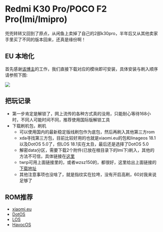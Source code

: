# Redmi K30 Pro/POCO F2 Pro(lmi/lmipro)

兜兜转转又回到了原点，从闲鱼上卖掉了自己的2部k30pro，半年后又从其他卖家手里买了不同的版本回来，还真是缘份啊！

## EU 本地化

首先感谢[该博主](https://blog.minamigo.moe/archives/184)的工作，我们直接下载对应的模块即可安装，具体安装与刷入顺序请参照下图:

![](https://github.com/i0Ek3/PlayWithGeekWay/blob/master/image/xiaomi.eu_localization.png)

## 把玩记录

- 第一步肯定是解锁了，网上流传的各种方式真的没用，只能耐心等待168小时，不同人可能时间不同，推荐使用国际版解锁工具
- 下载刷机包，刷机
    - 可以使用国内的最新稳定版线刷包作为底包，然后再刷入其他第三方rom
    - xda寻找第三方包，目前比较好用的也就是xiaomi.eu的包和linageos 18.1以及DotOS 5.0了，但LOS 18.1实在太丑，最后还是选择了DotOS 5.0
    - 解密data分区，需要下载2个附件(已放在根目录下的lmi下)刷入，其他的方法不可信，具体链接在[这里](https://forum.xda-developers.com/t/recovery-3-5-1-unofficial-twrp-poco-f2-pro-redmi-k30-pro-lmi.4241707/)
    - twrp可用上面链接里的，或者wzsz150的，都很好，这里给出上面链接的[下载地址](https://sourceforge.net/projects/mbroms/files/TWRPLMI/)
    - 其他注意事项也没啥了，就是指纹实在拉垮，没有开启高刷，60对我来说足够了

## ROM推荐

- [xiaomi.eu](https://sourceforge.net/projects/xiaomi-eu-multilang-miui-roms/files/xiaomi.eu/)
- [DotOS](https://androidfilehost.com/?w=files&flid=322936)
- [LOS](https://files.sebaubuntu.dev/ROMs/lmi/LineageOS/11/)
- [HavocOS](http://download.havoc-os.com/?dir=lmi)
